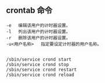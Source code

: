 ## crontab 命令
    -e 　编辑该用户的计时器设置。
    -l 　列出该用户的计时器设置。
    -r 　删除该用户的计时器设置。
    -u<用户名称> 　指定要设定计时器的用户名称。


    /sbin/service crond start
    /sbin/service crond stop
    /sbin/service crond restart
    /sbin/service crond reload